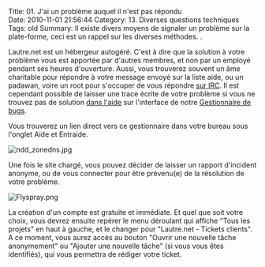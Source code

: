 Title: 01. J'ai un problème auquel il n'est pas répondu   
Date: 2010-11-01 21:56:44
Category: 13. Diverses questions techniques
Tags: old
Summary: Il existe divers moyens de signaler un problème sur la plate-forme, ceci est un rappel sur les diverses méthodes. . 

Lautre.net est un hébergeur autogéré. C'est à dire que la solution à votre problème vous est apportée par d'autres membres, et non par un employé pendant ses heures d'ouverture. Aussi, vous trouverez souvent un âme charitable pour répondre à votre message envoyé sur la liste aide, ou un padawan, voire un root pour s'occuper de vous répondre [sur IRC](http://lautre.net/irc).
Il est cependant possible de laisser une trace écrite de votre problème si vous ne trouvez pas de solution [dans l'aide](http://aide.lautre.net/) sur l'interface de notre [Gestionnaire de bugs](https://bugs.lautre.net).

Vous trouverez un lien direct vers ce gestionnaire dans votre bureau sous l'onglet Aide et Entraide.

<img src="/img/ndd_zonedns.jpg" title="to complete" alt="ndd_zonedns.jpg" />

Une fois le site chargé, vous pouvez décider de laisser un rapport d'incident anonyme, ou de vous connecter pour être prévenu(e) de la résolution de votre problème.

<img src="/img/Flyspray.png" title="to complete" alt="Flyspray.png" />

La création d'un compte est gratuite et immédiate. Et quel que soit votre choix, vous devrez ensuite repérer le menu déroulant qui affiche "Tous les projets" en haut à gauche, et le changer pour "Lautre.net - Tickets clients". A ce moment, vous aurez accès au bouton "Ouvrir une nouvelle tâche anonymement" ou "Ajouter une nouvelle tâche" (si vous vous êtes identifiés), qui vous permettra de rédiger votre ticket.